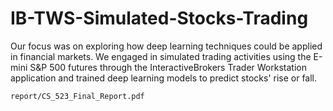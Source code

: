 # IB-TWS-Simulated-Stocks-Trading

Our focus was on exploring how deep learning techniques could be applied in financial markets. We engaged in simulated trading activities using the E-mini S&P 500 futures through the InteractiveBrokers Trader Workstation application and trained deep learning models to predict stocks' rise or fall.

```
report/CS_523_Final_Report.pdf
```
